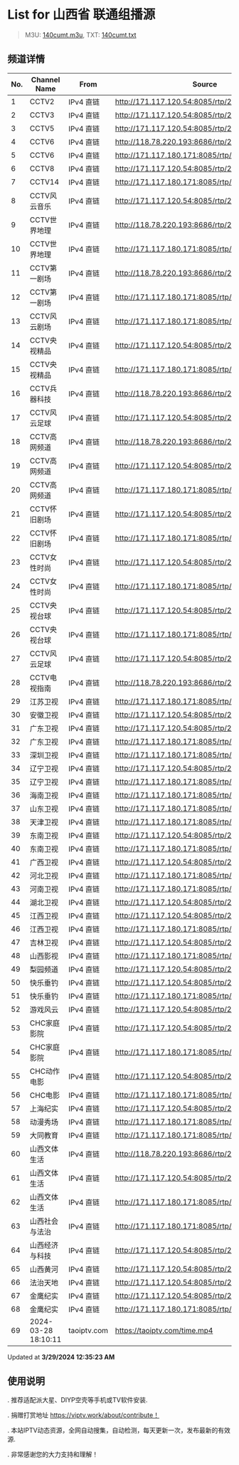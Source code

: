 # List for **山西省 联通组播源**

> M3U: [140cumt.m3u](/140cumt.m3u), TXT: [140cumt.txt](/txt/140cumt.txt)

## 频道详情

| No. | Channel Name | From | Source |
| --- | ------------ | ---- | ------ |
| 1 | CCTV2 | IPv4 直链 | <http://171.117.120.54:8085/rtp/226.0.2.154:9144> |
| 2 | CCTV3 | IPv4 直链 | <http://171.117.120.54:8085/rtp/226.0.2.208:9576> |
| 3 | CCTV5 | IPv4 直链 | <http://171.117.120.54:8085/rtp/226.0.2.209:9584> |
| 4 | CCTV6 | IPv4 直链 | <http://118.78.220.193:8686/rtp/226.0.2.210:9592> |
| 5 | CCTV6 | IPv4 直链 | <http://171.117.180.171:8085/rtp/226.0.2.210:9592> |
| 6 | CCTV8 | IPv4 直链 | <http://171.117.120.54:8085/rtp/226.0.2.211:9600> |
| 7 | CCTV14 | IPv4 直链 | <http://171.117.180.171:8085/rtp/226.0.2.166:9240> |
| 8 | CCTV风云音乐 | IPv4 直链 | <http://171.117.120.54:8085/rtp/226.0.2.220:9672> |
| 9 | CCTV世界地理 | IPv4 直链 | <http://118.78.220.193:8686/rtp/226.0.2.222:9688> |
| 10 | CCTV世界地理 | IPv4 直链 | <http://171.117.180.171:8085/rtp/226.0.2.222:9688> |
| 11 | CCTV第一剧场 | IPv4 直链 | <http://118.78.220.193:8686/rtp/226.0.2.221:9680> |
| 12 | CCTV第一剧场 | IPv4 直链 | <http://171.117.180.171:8085/rtp/226.0.2.221:9680> |
| 13 | CCTV风云剧场 | IPv4 直链 | <http://171.117.180.171:8085/rtp/226.0.2.227:9728> |
| 14 | CCTV央视精品 | IPv4 直链 | <http://171.117.120.54:8085/rtp/226.0.2.219:9664> |
| 15 | CCTV央视精品 | IPv4 直链 | <http://171.117.180.171:8085/rtp/226.0.2.219:9664> |
| 16 | CCTV兵器科技 | IPv4 直链 | <http://118.78.220.193:8686/rtp/226.0.2.223:9696> |
| 17 | CCTV风云足球 | IPv4 直链 | <http://171.117.120.54:8085/rtp/226.0.2.225:9712> |
| 18 | CCTV高网频道 | IPv4 直链 | <http://118.78.220.193:8686/rtp/226.0.2.217:9648> |
| 19 | CCTV高网频道 | IPv4 直链 | <http://171.117.120.54:8085/rtp/226.0.2.217:9648> |
| 20 | CCTV高网频道 | IPv4 直链 | <http://171.117.180.171:8085/rtp/226.0.2.217:9648> |
| 21 | CCTV怀旧剧场 | IPv4 直链 | <http://171.117.120.54:8085/rtp/226.0.2.224:9704> |
| 22 | CCTV怀旧剧场 | IPv4 直链 | <http://171.117.180.171:8085/rtp/226.0.2.224:9704> |
| 23 | CCTV女性时尚 | IPv4 直链 | <http://171.117.120.54:8085/rtp/226.0.2.226:9720> |
| 24 | CCTV女性时尚 | IPv4 直链 | <http://171.117.180.171:8085/rtp/226.0.2.226:9720> |
| 25 | CCTV央视台球 | IPv4 直链 | <http://171.117.120.54:8085/rtp/226.0.2.216:9640> |
| 26 | CCTV央视台球 | IPv4 直链 | <http://171.117.180.171:8085/rtp/226.0.2.216:9640> |
| 27 | CCTV风云足球 | IPv4 直链 | <http://171.117.120.54:8085/rtp/226.0.2.225:9712> |
| 28 | CCTV电视指南 | IPv4 直链 | <http://118.78.220.193:8686/rtp/226.0.2.218:9656> |
| 29 | 江苏卫视 | IPv4 直链 | <http://171.117.180.171:8085/rtp/226.0.2.176:9320> |
| 30 | 安徽卫视 | IPv4 直链 | <http://171.117.120.54:8085/rtp/226.0.2.145:9072> |
| 31 | 广东卫视 | IPv4 直链 | <http://171.117.120.54:8085/rtp/226.0.2.146:9080> |
| 32 | 广东卫视 | IPv4 直链 | <http://171.117.180.171:8085/rtp/226.0.2.146:9080> |
| 33 | 深圳卫视 | IPv4 直链 | <http://171.117.180.171:8085/rtp/226.0.2.147:9088> |
| 34 | 辽宁卫视 | IPv4 直链 | <http://171.117.120.54:8085/rtp/226.0.2.173:9296> |
| 35 | 辽宁卫视 | IPv4 直链 | <http://171.117.180.171:8085/rtp/226.0.2.173:9296> |
| 36 | 海南卫视 | IPv4 直链 | <http://171.117.180.171:8085/rtp/226.0.2.212:9608> |
| 37 | 山东卫视 | IPv4 直链 | <http://171.117.180.171:8085/rtp/226.0.2.149:9104> |
| 38 | 天津卫视 | IPv4 直链 | <http://171.117.180.171:8085/rtp/226.0.2.148:9096> |
| 39 | 东南卫视 | IPv4 直链 | <http://171.117.120.54:8085/rtp/226.0.2.188:9416> |
| 40 | 东南卫视 | IPv4 直链 | <http://171.117.180.171:8085/rtp/226.0.2.188:9416> |
| 41 | 广西卫视 | IPv4 直链 | <http://171.117.120.54:8085/rtp/226.0.2.231:9760> |
| 42 | 河北卫视 | IPv4 直链 | <http://171.117.180.171:8085/rtp/226.0.2.178:9336> |
| 43 | 河南卫视 | IPv4 直链 | <http://171.117.180.171:8085/rtp/226.0.2.52:8328> |
| 44 | 湖北卫视 | IPv4 直链 | <http://171.117.120.54:8085/rtp/226.0.2.150:9112> |
| 45 | 江西卫视 | IPv4 直链 | <http://171.117.120.54:8085/rtp/226.0.2.54:8344> |
| 46 | 江西卫视 | IPv4 直链 | <http://171.117.180.171:8085/rtp/226.0.2.54:8344> |
| 47 | 吉林卫视 | IPv4 直链 | <http://171.117.120.54:8085/rtp/226.0.2.58:8376> |
| 48 | 山西影视 | IPv4 直链 | <http://171.117.180.171:8085/rtp/226.0.2.237:9808> |
| 49 | 梨园频道 | IPv4 直链 | <http://171.117.120.54:8085/rtp/226.0.2.115:8832> |
| 50 | 快乐垂钓 | IPv4 直链 | <http://171.117.120.54:8085/rtp/226.0.2.214:9624> |
| 51 | 快乐垂钓 | IPv4 直链 | <http://171.117.180.171:8085/rtp/226.0.2.214:9624> |
| 52 | 游戏风云 | IPv4 直链 | <http://171.117.120.54:8085/rtp/226.0.2.78:8536> |
| 53 | CHC家庭影院 | IPv4 直链 | <http://171.117.120.54:8085/rtp/226.0.2.240:9820> |
| 54 | CHC家庭影院 | IPv4 直链 | <http://171.117.180.171:8085/rtp/226.0.2.240:9820> |
| 55 | CHC动作电影 | IPv4 直链 | <http://171.117.120.54:8085/rtp/226.0.2.94:8012> |
| 56 | CHC电影 | IPv4 直链 | <http://171.117.180.171:8085/rtp/226.0.2.93:8004> |
| 57 | 上海纪实 | IPv4 直链 | <http://171.117.120.54:8085/rtp/226.0.2.193:9456> |
| 58 | 动漫秀场 | IPv4 直链 | <http://171.117.180.171:8085/rtp/226.0.2.183:9376> |
| 59 | 大同教育 | IPv4 直链 | <http://171.117.180.171:8085/rtp/226.0.2.232:9772> |
| 60 | 山西文体生活 | IPv4 直链 | <http://118.78.220.193:8686/rtp/226.0.2.16:8040> |
| 61 | 山西文体生活 | IPv4 直链 | <http://171.117.120.54:8085/rtp/226.0.2.16:8040> |
| 62 | 山西文体生活 | IPv4 直链 | <http://171.117.180.171:8085/rtp/226.0.2.16:8040> |
| 63 | 山西社会与法治 | IPv4 直链 | <http://171.117.180.171:8085/rtp/226.0.2.238:9816> |
| 64 | 山西经济与科技 | IPv4 直链 | <http://171.117.120.54:8085/rtp/226.0.2.236:9800> |
| 65 | 山西黄河 | IPv4 直链 | <http://171.117.120.54:8085/rtp/226.0.2.235:9792> |
| 66 | 法治天地 | IPv4 直链 | <http://171.117.120.54:8085/rtp/226.0.2.83:8576> |
| 67 | 金鹰纪实 | IPv4 直链 | <http://171.117.120.54:8085/rtp/226.0.2.194:9464> |
| 68 | 金鹰纪实 | IPv4 直链 | <http://171.117.180.171:8085/rtp/226.0.2.194:9464> |
| 69 | 2024-03-28 18:10:11 | taoiptv.com | <https://taoiptv.com/time.mp4> |

Updated at **3/29/2024 12:35:23 AM**

## 使用说明

. 推荐适配派大星、DIYP空壳等手机或TV软件安装.

. 捐赠打赏地址 https://viptv.work/about/contribute！

. 本站IPTV动态资源，全网自动搜集，自动检测，每天更新一次，发布最新的有效源.

. 非常感谢您的大力支持和理解！